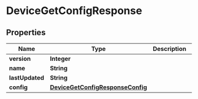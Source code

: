 

# DeviceGetConfigResponse


## Properties

| Name | Type | Description | Notes |
|------------ | ------------- | ------------- | -------------|
|**version** | **Integer** |  |  [optional] |
|**name** | **String** |  |  [optional] |
|**lastUpdated** | **String** |  |  [optional] |
|**config** | [**DeviceGetConfigResponseConfig**](DeviceGetConfigResponseConfig.md) |  |  [optional] |



